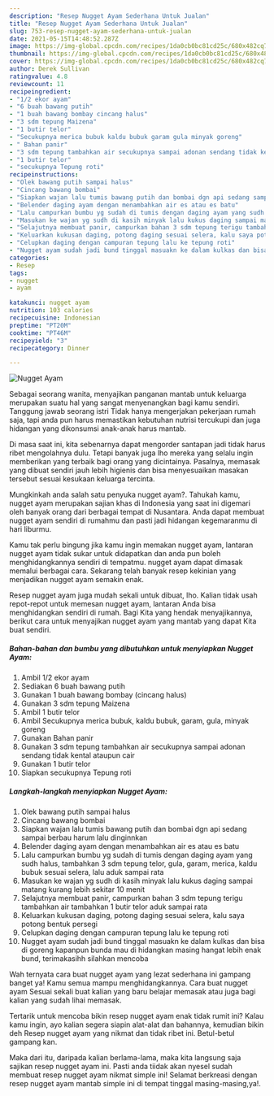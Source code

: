 ```yaml
---
description: "Resep Nugget Ayam Sederhana Untuk Jualan"
title: "Resep Nugget Ayam Sederhana Untuk Jualan"
slug: 753-resep-nugget-ayam-sederhana-untuk-jualan
date: 2021-05-15T14:48:52.287Z
image: https://img-global.cpcdn.com/recipes/1da0cb0bc81cd25c/680x482cq70/nugget-ayam-foto-resep-utama.jpg
thumbnail: https://img-global.cpcdn.com/recipes/1da0cb0bc81cd25c/680x482cq70/nugget-ayam-foto-resep-utama.jpg
cover: https://img-global.cpcdn.com/recipes/1da0cb0bc81cd25c/680x482cq70/nugget-ayam-foto-resep-utama.jpg
author: Derek Sullivan
ratingvalue: 4.8
reviewcount: 11
recipeingredient:
- "1/2 ekor ayam"
- "6 buah bawang putih"
- "1 buah bawang bombay cincang halus"
- "3 sdm tepung Maizena"
- "1 butir telor"
- "Secukupnya merica bubuk kaldu bubuk garam gula minyak goreng"
- " Bahan panir"
- "3 sdm tepung tambahkan air secukupnya sampai adonan sendang tidak kental ataupun cair"
- "1 butir telor"
- "secukupnya Tepung roti"
recipeinstructions:
- "Olek bawang putih sampai halus"
- "Cincang bawang bombai"
- "Siapkan wajan lalu tumis bawang putih dan bombai dgn api sedang sampai berbau harum lalu dinginnkan"
- "Belender daging ayam dengan menambahkan air es atau es batu"
- "Lalu campurkan bumbu yg sudah di tumis dengan daging ayam yang sudh halus, tambahkan 3 sdm tepung telor, gula, garam, merica, kaldu bubuk sesuai selera, lalu aduk sampai rata"
- "Masukan ke wajan yg sudh di kasih minyak lalu kukus daging sampai matang kurang lebih sekitar 10 menit"
- "Selajutnya membuat panir, campurkan bahan 3 sdm tepung terigu tambahkan air tambahkan 1 butir telor aduk sampai rata"
- "Keluarkan kukusan daging, potong daging sesuai selera, kalu saya potong bentuk persegi"
- "Celupkan daging dengan campuran tepung lalu ke tepung roti"
- "Nugget ayam sudah jadi bund tinggal masuakn ke dalam kulkas dan bisa di goreng kapanpun bunda mau di hidangkan masing hangat lebih enak bund, terimakasihh silahkan mencoba"
categories:
- Resep
tags:
- nugget
- ayam

katakunci: nugget ayam 
nutrition: 103 calories
recipecuisine: Indonesian
preptime: "PT20M"
cooktime: "PT46M"
recipeyield: "3"
recipecategory: Dinner

---
```



![Nugget Ayam](https://img-global.cpcdn.com/recipes/1da0cb0bc81cd25c/680x482cq70/nugget-ayam-foto-resep-utama.jpg)

Sebagai seorang wanita, menyajikan panganan mantab untuk keluarga merupakan suatu hal yang sangat menyenangkan bagi kamu sendiri. Tanggung jawab seorang istri Tidak hanya mengerjakan pekerjaan rumah saja, tapi anda pun harus memastikan kebutuhan nutrisi tercukupi dan juga hidangan yang dikonsumsi anak-anak harus mantab.

Di masa  saat ini, kita sebenarnya dapat mengorder santapan jadi tidak harus ribet mengolahnya dulu. Tetapi banyak juga lho mereka yang selalu ingin memberikan yang terbaik bagi orang yang dicintainya. Pasalnya, memasak yang dibuat sendiri jauh lebih higienis dan bisa menyesuaikan masakan tersebut sesuai kesukaan keluarga tercinta. 



Mungkinkah anda salah satu penyuka nugget ayam?. Tahukah kamu, nugget ayam merupakan sajian khas di Indonesia yang saat ini digemari oleh banyak orang dari berbagai tempat di Nusantara. Anda dapat membuat nugget ayam sendiri di rumahmu dan pasti jadi hidangan kegemaranmu di hari liburmu.

Kamu tak perlu bingung jika kamu ingin memakan nugget ayam, lantaran nugget ayam tidak sukar untuk didapatkan dan anda pun boleh menghidangkannya sendiri di tempatmu. nugget ayam dapat dimasak memalui berbagai cara. Sekarang telah banyak resep kekinian yang menjadikan nugget ayam semakin enak.

Resep nugget ayam juga mudah sekali untuk dibuat, lho. Kalian tidak usah repot-repot untuk memesan nugget ayam, lantaran Anda bisa menghidangkan sendiri di rumah. Bagi Kita yang hendak menyajikannya, berikut cara untuk menyajikan nugget ayam yang mantab yang dapat Kita buat sendiri.

<!--inarticleads1-->

##### Bahan-bahan dan bumbu yang dibutuhkan untuk menyiapkan Nugget Ayam:

1. Ambil 1/2 ekor ayam
1. Sediakan 6 buah bawang putih
1. Gunakan 1 buah bawang bombay (cincang halus)
1. Gunakan 3 sdm tepung Maizena
1. Ambil 1 butir telor
1. Ambil Secukupnya merica bubuk, kaldu bubuk, garam, gula, minyak goreng
1. Gunakan  Bahan panir
1. Gunakan 3 sdm tepung tambahkan air secukupnya sampai adonan sendang tidak kental ataupun cair
1. Gunakan 1 butir telor
1. Siapkan secukupnya Tepung roti




<!--inarticleads2-->

##### Langkah-langkah menyiapkan Nugget Ayam:

1. Olek bawang putih sampai halus
1. Cincang bawang bombai
1. Siapkan wajan lalu tumis bawang putih dan bombai dgn api sedang sampai berbau harum lalu dinginnkan
1. Belender daging ayam dengan menambahkan air es atau es batu
1. Lalu campurkan bumbu yg sudah di tumis dengan daging ayam yang sudh halus, tambahkan 3 sdm tepung telor, gula, garam, merica, kaldu bubuk sesuai selera, lalu aduk sampai rata
1. Masukan ke wajan yg sudh di kasih minyak lalu kukus daging sampai matang kurang lebih sekitar 10 menit
1. Selajutnya membuat panir, campurkan bahan 3 sdm tepung terigu tambahkan air tambahkan 1 butir telor aduk sampai rata
1. Keluarkan kukusan daging, potong daging sesuai selera, kalu saya potong bentuk persegi
1. Celupkan daging dengan campuran tepung lalu ke tepung roti
1. Nugget ayam sudah jadi bund tinggal masuakn ke dalam kulkas dan bisa di goreng kapanpun bunda mau di hidangkan masing hangat lebih enak bund, terimakasihh silahkan mencoba




Wah ternyata cara buat nugget ayam yang lezat sederhana ini gampang banget ya! Kamu semua mampu menghidangkannya. Cara buat nugget ayam Sesuai sekali buat kalian yang baru belajar memasak atau juga bagi kalian yang sudah lihai memasak.

Tertarik untuk mencoba bikin resep nugget ayam enak tidak rumit ini? Kalau kamu ingin, ayo kalian segera siapin alat-alat dan bahannya, kemudian bikin deh Resep nugget ayam yang nikmat dan tidak ribet ini. Betul-betul gampang kan. 

Maka dari itu, daripada kalian berlama-lama, maka kita langsung saja sajikan resep nugget ayam ini. Pasti anda tiidak akan nyesel sudah membuat resep nugget ayam nikmat simple ini! Selamat berkreasi dengan resep nugget ayam mantab simple ini di tempat tinggal masing-masing,ya!.

